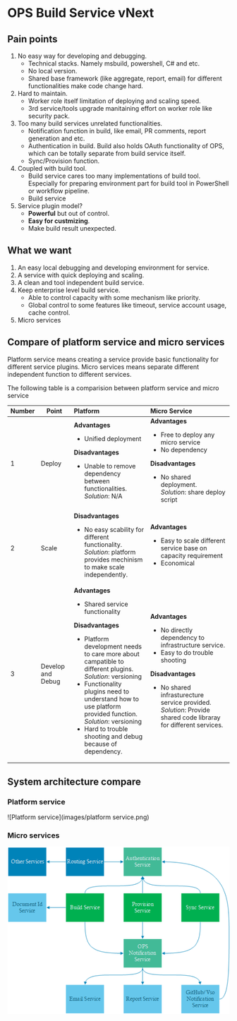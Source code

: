# OPS Build Service vNext

## Pain points
1. No easy way for developing and debugging.
   - Technical stacks. Namely msbuild, powershell, C# and etc.
   - No local version.
   - Shared base framework (like aggregate, report, email) for different functionalities make code change hard.
2. Hard to maintain.
   - Worker role itself limitation of deploying and scaling speed.
   - 3rd service/tools upgrade manitaining effort on worker role like security pack.
3. Too many build services unrelated functionalities.
   - Notification function in build, like email, PR comments, report generation and etc.
   - Authentication in build. Build also holds OAuth functionality of OPS, which can be totally separate from build service itself.
   - Sync/Provision function.
4. Coupled with build tool.
   - Build service cares too many implementations of build tool. Especially for preparing environment part for build tool in PowerShell or workflow pipeline.
   - Build service 
5. Service plugin model?
   - **Powerful** but out of control.
   - **Easy for custmizing**.
   - Make build result unexpected.

## What we want
1. An easy local debugging and developing environment for service.
2. A service with quick deploying and scaling.
3. A clean and tool independent build service.
4. Keep enterprise level build service.
   - Able to control capacity with some mechanism like priority.
   - Global control to some features like timeout, service account usage, cache control.
5. Micro services

## Compare of platform service and micro services
Platform service means creating a service provide basic functionality for different service plugins.
Micro services means separate different independent function to different services.

The following table is a comparision between platform service and micro service

| Number | Point | Platform | Micro Service |
| --- | --- |:-----|:-----|
| 1 | Deploy | **Advantages**<ul><li>Unified deployment</li></ul> **Disadvantages**<ul><li>Unable to remove dependency between functionalities.<br/> *Solution*: N/A</li></ul> | **Advantages**<ul><li>Free to deploy any micro service</li><li>No dependency</li></ul> **Disadvantages**<ul><li>No shared deployment.<br/> *Solution*: share deploy script</li></ul> |
| 2 | Scale | **Disadvantages**<ul><li>No easy scability for different functionality. <br/>*Solution*: platform provides mechinism to make scale independently.</li></ul> | **Advantages**<ul><li>Easy to scale different service base on capacity requirement</li><li>Economical</li></ul> |
| 3 | Develop and Debug | **Advantages**<ul><li>Shared service functionality</li></ul> **Disadvantages**<ul><li>Platform development needs to care more about campatible to different plugins.<br/>*Solution*: versioning</li><li>Functionality plugins need to understand how to use platform provided function.<br/>*Solution*: versioning</li><li>Hard to trouble shooting and debug because of dependency.</li></ul> | **Advantages**<ul><li>No directly dependency to infrastructure service.</li><li>Easy to do trouble shooting</li></ul> **Disadvantages**<ul><li>No shared infrasturecture service provided. *Solution*: Provide shared code libraray for different services.</li></ul> |

## System architecture compare

### Platform service
![Platform service](images/platform service.png)

### Micro services
![Micro-service](images/micro-services.png)
